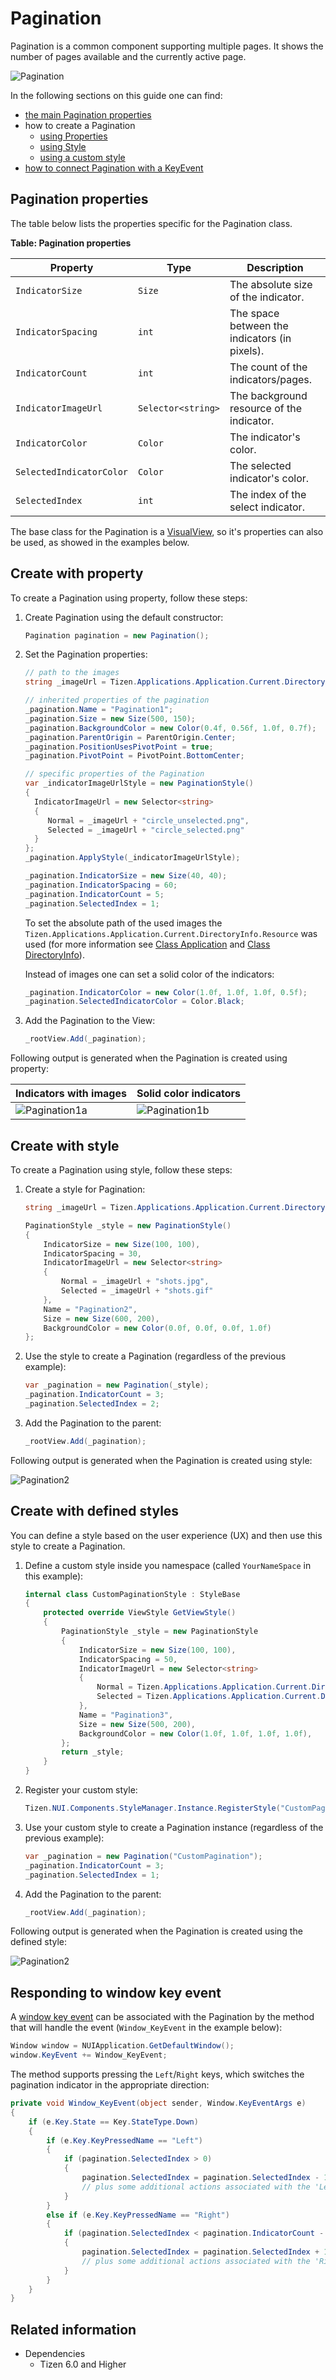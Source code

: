# Pagination

Pagination is a common component supporting multiple pages. It shows the number of pages available and the currently active page.

![Pagination](./media/Pagination.png)


In the following sections on this guide one can find:
- [the main Pagination properties](#paginationProperties)
- how to create a Pagination
   - [using Properties](#createWithProperty)
   - [using Style](#createWithStyle)
   - [using a custom style](#createWithCustomStyle)
- [how to connect Pagination with a KeyEvent](#connectWithKeyEvent)


<a name="paginationProperties"></a>
## Pagination properties

The table below lists the properties specific for the Pagination class.

**Table: Pagination properties**

| Property                  | Type               | Description                                   |
|---------------------------|--------------------|-----------------------------------------------|
| `IndicatorSize`           | `Size`             | The absolute size of the indicator.           |
| `IndicatorSpacing`        | `int`              | The space between the indicators (in pixels). |              
| `IndicatorCount`          | `int`              | The count of the indicators/pages.            |              
| `IndicatorImageUrl`       | `Selector<string>` | The background resource of the indicator.     |              
| `IndicatorColor`          | `Color`            | The indicator's color.                        |              
| `SelectedIndicatorColor`  | `Color`            | The selected indicator's color.               |              
| `SelectedIndex`           | `int`              | The index of the select indicator.            |              


The base class for the Pagination is a [VisualView](https://docs.tizen.org/application/dotnet/guides/nui/visuals/), so it's properties can also be used, as showed in the examples below.



<a name="createWithProperty"></a>
## Create with property

To create a Pagination using property, follow these steps:

1. Create Pagination using the default constructor:

    ```cs
    Pagination pagination = new Pagination();
    ```

2. Set the Pagination properties:

    ```cs
   // path to the images 
   string _imageUrl = Tizen.Applications.Application.Current.DirectoryInfo.Resource + "images/";

   // inherited properties of the pagination 
   _pagination.Name = "Pagination1";
   _pagination.Size = new Size(500, 150);
   _pagination.BackgroundColor = new Color(0.4f, 0.56f, 1.0f, 0.7f);
   _pagination.ParentOrigin = ParentOrigin.Center;
   _pagination.PositionUsesPivotPoint = true;
   _pagination.PivotPoint = PivotPoint.BottomCenter;

   // specific properties of the Pagination
   var _indicatorImageUrlStyle = new PaginationStyle()
   {
      IndicatorImageUrl = new Selector<string>
      {
         Normal = _imageUrl + "circle_unselected.png",
         Selected = _imageUrl + "circle_selected.png"
      }
   };
   _pagination.ApplyStyle(_indicatorImageUrlStyle);

   _pagination.IndicatorSize = new Size(40, 40);
   _pagination.IndicatorSpacing = 60;
   _pagination.IndicatorCount = 5;
   _pagination.SelectedIndex = 1;
   ```

   To set the absolute path of the used images the `Tizen.Applications.Application.Current.DirectoryInfo.Resource` was used
   (for more information see
   [Class Application](https://docs.tizen.org/application/dotnet/api/tizenfx/api/Tizen.Applications.Application.html)
   and
   [Class DirectoryInfo](https://docs.tizen.org/application/dotnet/api/tizenfx/api/Tizen.Applications.DirectoryInfo.html)).

   Instead of images one can set a solid color of the indicators: 
   ```cs
   _pagination.IndicatorColor = new Color(1.0f, 1.0f, 1.0f, 0.5f);
   _pagination.SelectedIndicatorColor = Color.Black;
   ```

3. Add the Pagination to the View:

   ```cs
   _rootView.Add(_pagination);
   ```


Following output is generated when the Pagination is created using property:

| Indicators with images                               | Solid color indicators                               |
|------------------------------------------------------|------------------------------------------------------|
|![Pagination1a](./media/PaginationExample_Images.png) | ![Pagination1b](./media/PaginationExample_Color.png) |



<a name="createWithStyle"></a>
## Create with style

To create a Pagination using style, follow these steps:

1. Create a style for Pagination:

    ```cs
   string _imageUrl = Tizen.Applications.Application.Current.DirectoryInfo.Resource + "images/";

    PaginationStyle _style = new PaginationStyle()
    {
        IndicatorSize = new Size(100, 100),
        IndicatorSpacing = 30,
        IndicatorImageUrl = new Selector<string>
        {
            Normal = _imageUrl + "shots.jpg",
            Selected = _imageUrl + "shots.gif"
        },
        Name = "Pagination2",
        Size = new Size(600, 200),
        BackgroundColor = new Color(0.0f, 0.0f, 0.0f, 1.0f)
    };
    ```

2. Use the style to create a Pagination (regardless of the previous example):

    ```cs
    var _pagination = new Pagination(_style);
    _pagination.IndicatorCount = 3;
    _pagination.SelectedIndex = 2;
    ```

3. Add the Pagination to the parent:

   ```cs
   _rootView.Add(_pagination);
   ```


Following output is generated when the Pagination is created using style:

![Pagination2](./media/PaginationExample_Animated.gif)



<a name="createWithCustomStyle"></a>
## Create with defined styles

You can define a style based on the user experience (UX) and then use this style to create a Pagination.

1. Define a custom style inside you namespace (called `YourNameSpace` in this example):

    ```cs
    internal class CustomPaginationStyle : StyleBase
    {
        protected override ViewStyle GetViewStyle()
        {
            PaginationStyle _style = new PaginationStyle
            {
                IndicatorSize = new Size(100, 100),
                IndicatorSpacing = 50,
                IndicatorImageUrl = new Selector<string>
                {
                    Normal = Tizen.Applications.Application.Current.DirectoryInfo.Resource + "images/gray.png",
                    Selected = Tizen.Applications.Application.Current.DirectoryInfo.Resource + "images/blue.png"
                },
                Name = "Pagination3",
                Size = new Size(500, 200),
                BackgroundColor = new Color(1.0f, 1.0f, 1.0f, 1.0f),
            };
            return _style;
        }
    }
    ```

2. Register your custom style:

    ```cs
    Tizen.NUI.Components.StyleManager.Instance.RegisterStyle("CustomPagination", null, typeof(YourNameSpace.CustomPaginationStyle));
    ```

3. Use your custom style to create a Pagination instance (regardless of the previous example):

    ```cs
    var _pagination = new Pagination("CustomPagination");
    _pagination.IndicatorCount = 3;
    _pagination.SelectedIndex = 1;
    ```

3. Add the Pagination to the parent:

   ```cs
   _rootView.Add(_pagination);
   ```


Following output is generated when the Pagination is created using the defined style:

![Pagination2](./media/PaginationExample_Square.png)




<a name="connectWithKeyEvent"></a>
## Responding to window key event

A [window key event](https://samsung.github.io/TizenFX/latest/api/Tizen.NUI.Window.html#Tizen_NUI_Window_KeyEvent) can be associated with the Pagination
by the method that will handle the event (`Window_KeyEvent` in the example below):
```cs
Window window = NUIApplication.GetDefaultWindow();
window.KeyEvent += Window_KeyEvent;
```

The method supports pressing the `Left`/`Right` keys, which switches the pagination indicator in the appropriate direction:
```cs
private void Window_KeyEvent(object sender, Window.KeyEventArgs e)
{
    if (e.Key.State == Key.StateType.Down)
    {
        if (e.Key.KeyPressedName == "Left")
        {
            if (pagination.SelectedIndex > 0)
            {
                pagination.SelectedIndex = pagination.SelectedIndex - 1;
                // plus some additional actions associated with the 'Left' key
            }
        }
        else if (e.Key.KeyPressedName == "Right")
        {
            if (pagination.SelectedIndex < pagination.IndicatorCount - 1)
            {
                pagination.SelectedIndex = pagination.SelectedIndex + 1;
                // plus some additional actions associated with the 'Right' key
            }
        }
    }
}
```

<!-- uncomment after the review of the sample
[Here](https://github.com/Samsung/Tizen-CSharp-Samples/tree/master/Mobile/NUI_Pagination) one can find a working example using the above code.
-->

## Related information

- Dependencies
  -   Tizen 6.0 and Higher
